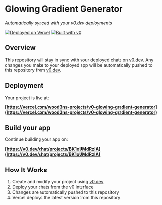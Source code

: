 # Glowing Gradient Generator

*Automatically synced with your [v0.dev](https://v0.dev) deployments*

[![Deployed on Vercel](https://img.shields.io/badge/Deployed%20on-Vercel-black?style=for-the-badge&logo=vercel)](https://vercel.com/wood3ns-projects/v0-glowing-gradient-generator)
[![Built with v0](https://img.shields.io/badge/Built%20with-v0.dev-black?style=for-the-badge)](https://v0.dev/chat/projects/BK1oUMdRzIA)

## Overview

This repository will stay in sync with your deployed chats on [v0.dev](https://v0.dev).
Any changes you make to your deployed app will be automatically pushed to this repository from [v0.dev](https://v0.dev).

## Deployment

Your project is live at:

**[https://vercel.com/wood3ns-projects/v0-glowing-gradient-generator](https://vercel.com/wood3ns-projects/v0-glowing-gradient-generator)**

## Build your app

Continue building your app on:

**[https://v0.dev/chat/projects/BK1oUMdRzIA](https://v0.dev/chat/projects/BK1oUMdRzIA)**

## How It Works

1. Create and modify your project using [v0.dev](https://v0.dev)
2. Deploy your chats from the v0 interface
3. Changes are automatically pushed to this repository
4. Vercel deploys the latest version from this repository
